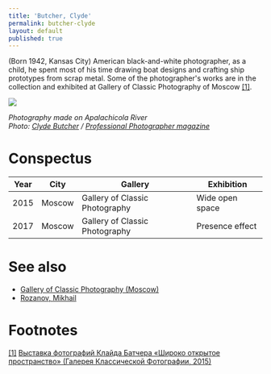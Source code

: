 ```yaml
---
title: 'Butcher, Clyde'
permalink: butcher-clyde
layout: default
published: true
---
```

(Born 1942, Kansas City) American black-and-white photographer, as a child, he spent most of his time drawing boat designs and crafting ship prototypes from scrap metal. Some of the photographer's works are in the collection and exhibited at Gallery of Classic Photography of Moscow <span id="a1">[\[1\]](#f1)</span>.

![](http://ppmag.s3.amazonaws.com/images/made/images/profiles/15100/201508_butcher04_apalachicola-river1__large_800_539_75_8d0fd1ea4061947d.jpg)

*Photography made on Apalachicola River <br>
Photo: [Clyde Butcher](butcher-clyde) / [Professional Photographer magazine](http://ppmag.com/profiles/clyde-butcher-force-of-life)*

# Conspectus

|Year|City|Gallery|Exhibition|
|----|---------|---|---|
|2015|Moscow|Gallery of Classic Photography|Wide open space|
|2017|Moscow|Gallery of Classic Photography|Presence effect|


# See also

- [Gallery of Classic Photography (Moscow)](gallery-of-classic-photography-moscow)
- [Rozanov, Mikhail](rozanov-mikhail)


# Footnotes

[[1]](#a1) <span id="f1"></span> [Выставка фотографий Клайда Батчера «Широко открытое пространство» (Галерея Классической Фотографии, 2015)](http://classicgallery.ru/fotovystavki-v-moskve/vystavka-fotografiy-klayda-batchera-shiroko-otkrytoe-prostranstvo)
